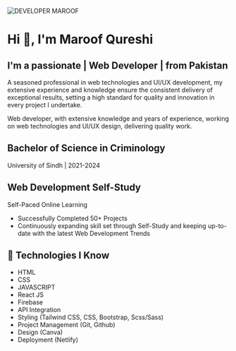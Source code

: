 ![DEVELOPER MAROOF](https://github.com/developermaroof/developermaroof/assets/123865444/d34177e3-dce4-4e5e-94c5-af0ce960775c)

# Hi 👋, I'm Maroof Qureshi

## I'm a passionate | Web Developer | from Pakistan

A seasoned professional in web technologies and UI/UX development, my extensive experience and knowledge ensure the consistent delivery of exceptional results, setting a high standard for quality and innovation in every project I undertake.

Web developer, with extensive knowledge and years of experience, working on web technologies and UI/UX design, delivering quality work.

## Bachelor of Science in Criminology
University of Sindh | 2021-2024

## Web Development Self-Study
Self-Paced Online Learning

- Successfully Completed 50+ Projects
- Continuously expanding skill set through Self-Study and keeping up-to-date with the latest Web Development Trends

## 🤖 Technologies I Know

- HTML
- CSS
- JAVASCRIPT
- React JS
- Firebase
- API Integration
- Styling (Tailwind CSS, CSS, Bootstrap, Scss/Sass)
- Project Management (Git, Github)
- Design (Canva)
- Deployment (Netlify)
